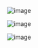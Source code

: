 ![image](https://github.com/user-attachments/assets/6f5e7209-82fb-404f-9784-c9ab458363f2)


![image](https://github.com/user-attachments/assets/ee87bd12-7919-40c7-8455-f403f0f0d9b0)


![image](https://github.com/user-attachments/assets/f1e8fe53-11ed-43a5-8224-9b3983b01302)
